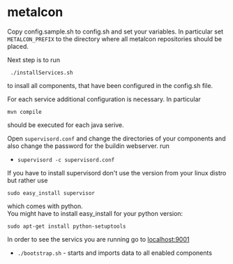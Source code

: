 metalcon
========

Copy config.sample.sh to config.sh and set your variables. In particular set `METALCON_PREFIX` to 
the directory where all metalcon repositories should be placed.

Next step is to run

     ./installServices.sh
 
to insall all components, that have been configured in the config.sh file.

For each service additional configuration is necessary. In particular 

    mvn compile

should be executed for each java serive.


Open `supervisord.conf` and change the directories of your components and also change the password for the buildin webserver.
run 
* `supervisord -c supervisord.conf`

If you have to install supervisord don't use the version from your linux distro but rather use

    sudo easy_install supervisor
    
which comes with python.  
You might have to install easy_install for your python version:

    sudo apt-get install python-setuptools

In order to see the servics you are running go to [localhost:9001](localhost:9001)

* `./bootstrap.sh` - starts and imports data to all enabled components


